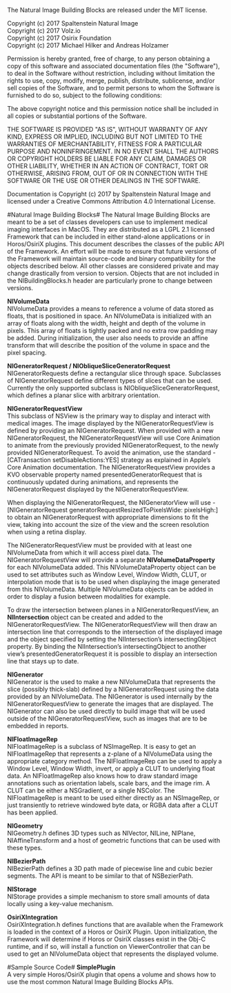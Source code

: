 The Natural Image Building Blocks are released under the MIT license.

Copyright (c) 2017 Spaltenstein Natural Image<br>
Copyright (c) 2017 Volz.io<br>
Copyright (c) 2017 Osirix Foundation<br>
Copyright (c) 2017 Michael Hilker and Andreas Holzamer

Permission is hereby granted, free of charge, to any person obtaining a copy
of this software and associated documentation files (the "Software"), to deal
in the Software without restriction, including without limitation the rights
to use, copy, modify, merge, publish, distribute, sublicense, and/or sell
copies of the Software, and to permit persons to whom the Software is
furnished to do so, subject to the following conditions:

The above copyright notice and this permission notice shall be included in all
copies or substantial portions of the Software.

THE SOFTWARE IS PROVIDED "AS IS", WITHOUT WARRANTY OF ANY KIND, EXPRESS OR
IMPLIED, INCLUDING BUT NOT LIMITED TO THE WARRANTIES OF MERCHANTABILITY,
FITNESS FOR A PARTICULAR PURPOSE AND NONINFRINGEMENT. IN NO EVENT SHALL THE
AUTHORS OR COPYRIGHT HOLDERS BE LIABLE FOR ANY CLAIM, DAMAGES OR OTHER
LIABILITY, WHETHER IN AN ACTION OF CONTRACT, TORT OR OTHERWISE, ARISING FROM,
OUT OF OR IN CONNECTION WITH THE SOFTWARE OR THE USE OR OTHER DEALINGS IN THE
SOFTWARE.


Documentation is Copyright (c) 2017 by Spaltenstein Natural Image and licensed under a Creative Commons Attribution 4.0 International License.

#Natural Image Building Blocks#
The Natural Image Building Blocks are meant to be a set of classes developers can use to implement medical imaging interfaces in MacOS. They are distributed as a LGPL 2.1 licensed Framework that can be included in either stand-alone applications or in Horos/OsiriX plugins. This document describes the classes of the public API of the Framework. An effort will be made to ensure that future versions of the Framework will maintain source-code and binary compatibility for the objects described below. All other classes are considered private and may change drastically from version to version. Objects that are not included in the NIBuildingBlocks.h header are particularly prone to change between versions.

**NIVolumeData**  
NIVolumeData provides a means to reference a volume of data stored as floats, that is positioned in space. An NIVolumeData is initialized with an array of floats along with the width, height and depth of the volume in pixels. This array of floats is tightly packed and no extra row padding may be added. During initialization, the user also needs to provide an affine transform that will describe the position of the volume in space and the pixel spacing.

**NIGeneratorRequest / NIObliqueSliceGeneratorRequest**  
NIGeneratorRequests define a rectangular slice through space. Subclasses of NIGeneratorRequest define different types of slices that can be used. Currently the only supported subclass is NIObliqueSliceGeneratorRequest, which defines a planar slice with arbitrary orientation. 

**NIGeneratorRequestView**  
This subclass of NSView is the primary way to display and interact with medical images. The image displayed by the NIGeneratorRequestView is defined by providing an NIGeneratorRequest. When provided with a new NIGeneratorRequest, the NIGeneratorRequestView will use Core Animation to animate from the previously provided NIGeneratorRequest, to the newly provided NIGeneratorRequest. To avoid the animation, use the standard -[CATransaction setDisableActions:YES] strategy as explained in Apple’s Core Animation documentation. The NIGeneratorRequestView provides a KVO observable property named presentedGeneratorRequest that is continuously updated during animations, and represents the NIGeneratorRequest displayed by the NIGeneratorRequestView.

When displaying the NIGeneratorRequest, the NIGeneratorView will use -[NIGeneratorRequest generatorRequestResizedToPixelsWide: pixelsHigh:] to obtain an NIGeneratorRequest with appropriate dimensions to fit the view, taking into account the size of the view and the screen resolution when using a retina display. 

The NIGeneratorRequestView must be provided with at least one NIVolumeData from which it will access pixel data. The NIGeneratorRequestView will provide a separate **NIVolumeDataProperty** for each NIVolumeData added. This NIVolumeDataProperty object can be used to set attributes such as Window Level, Window Width, CLUT, or interpolation mode that is to be used when displaying the image generated from this NIVolumeData. Multiple NIVolumeData objects can be added in order to display a fusion between modalities for example.

To draw the intersection between planes in a NIGeneratorRequestView, an **NIIntersection** object can be created and added to the NIGeneratorRequestView. The NIGeneratorRequestView will then draw an intersection line that corresponds to the intersection of the displayed image and the object specified by setting the NIIntersection’s intersectingObject property. By binding the NIIntersection’s intersectingObject to another view’s presentedGeneratorRequest it is possible to display an intersection line that stays up to date.

**NIGenerator**  
NIGenerator is the used to make a new NIVolumeData that represents the slice (possibly thick-slab) defined by a NIGeneratorRequest using the data provided by an NIVolumeData. The NIGenerator is used internally by the NIGeneratorRequestView to generate the images that are displayed. The NIGenerator can also be used directly to build image that will be used outside of the NIGeneratorRequestView, such as images that are to be embedded in reports.

**NIFloatImageRep**  
NIFloatImageRep is a subclass of NSImageRep. It is easy to get an NIFloatImageRep that represents a z-plane of a NIVolumeData using the appropriate category method. The NIFloatImageRep can be used to apply a Window Level, Window Width, invert, or apply a CLUT to underlying float data. An NIFloatImageRep also knows how to draw standard image annotations such as orientation labels, scale bars, and the image rim. A CLUT can be either a NSGradient, or a single NSColor. The NIFloatImageRep is meant to be used either directly as an NSImageRep, or just transiently to retrieve windowed byte data, or RGBA data after a CLUT has been applied. 

**NIGeometry**  
NIGeometry.h defines 3D types such as NIVector, NILine, NIPlane, NIAffineTransform and a host of geometric functions that can be used with these types.

**NIBezierPath**  
NIBezierPath defines a 3D path made of piecewise line and cubic bezier segments. The API is meant to be similar to that of NSBezierPath.

**NIStorage**  
NIStorage provides a simple mechanism to store small amounts of data locally using a key-value mechanism.

**OsiriXIntegration**  
OsiriXIntegration.h defines functions that are available when the Framework is loaded in the context of a Horos or OsiriX Plugin. Upon initialization, the Framework will determine if Horos or OsiriX classes exist in the Obj-C runtime, and if so, will install a function on ViewerController that can be used to get an NIVolumeData object that represents the displayed volume.

#Sample Source Code#
**SimplePlugin**  
A very simple Horos/OsiriX plugin that opens a volume and shows how to use the most common Natural Image Building Blocks APIs.

